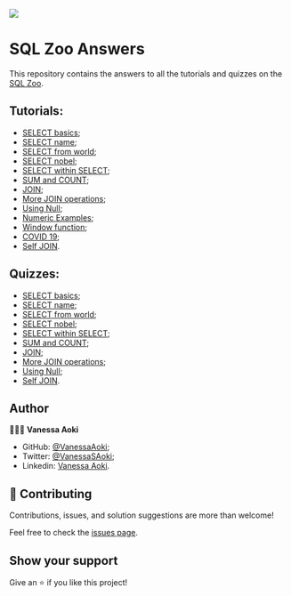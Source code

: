 ![](https://img.shields.io/badge/Microverse-blueviolet)

# SQL Zoo Answers

This repository contains the answers to all the tutorials and quizzes on the [SQL Zoo](https://sqlzoo.net/wiki/SQL_Tutorial).


## Tutorials:

- [SELECT basics](./Tutorials/selectbasics.sql);
- [SELECT name](./Tutorials/selectnames.sql);
- [SELECT from world](./Tutorials/selectfromworld.sql);
- [SELECT nobel](./Tutorials/selectfromnobel.sql);
- [SELECT within SELECT](./Tutorials/selectinselect.sql);
- [SUM and COUNT](./Tutorials/sumandcount.sql);
- [JOIN](./Tutorials/join.sql);
- [More JOIN operations](./Tutorials/morejoin.sql);
- [Using Null](./Tutorials/usingnull.sql);
- [Numeric Examples](./Tutorials/numericexamples.sql);
- [Window function](./Tutorials/windowfunctions.sql);
- [COVID 19](./Tutorials/windowlag.sql);
- [Self JOIN](./Tutorials/selfjoin.sql).


## Quizzes:

- [SELECT basics](./Quizzes/selectbasic.sql);
- [SELECT name](./Quizzes/selectname.sql);
- [SELECT from world](./Quizzes/selectfromworld.sql);
- [SELECT nobel](./Quizzes/selectfromnobel.sql);
- [SELECT within SELECT](./Quizzes/selectinselect.sql);
- [SUM and COUNT](./Quizzes/sumandcount.sql);
- [JOIN](./Quizzes/join.sql);
- [More JOIN operations](./Quizzes/morejoin.sql);
- [Using Null](./Quizzes/usingnull.sql);
- [Self JOIN](./Quizzes/selfjoin.sql).

## Author

👩🏼‍💻 **Vanessa Aoki**

- GitHub: [@VanessaAoki](https://github.com/VanessaAoki);
- Twitter: [@VanessaSAoki](https://twitter.com/VanessaSAoki);
- Linkedin: [Vanessa Aoki](https://www.linkedin.com/in/vanessasaoki/).


## 🤝 Contributing

Contributions, issues, and solution suggestions are more than welcome!

Feel free to check the [issues page](https://github.com/VanessaAoki/SQLZoo/issues).


## Show your support

Give an ⭐️ if you like this project!
